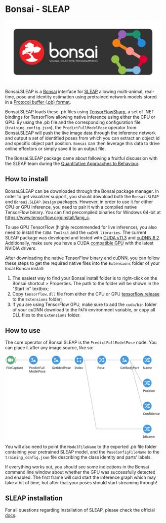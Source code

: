 # Bonsai - SLEAP
![logo](Resources/sleap-Bonsai-icon.svg)

Bonsai.SLEAP is a [Bonsai](https://bonsai-rx.org/) interface for [SLEAP](https://sleap.ai/) allowing multi-animal, real-time, pose and identity estimation using pretrained network models stored in a [Protocol buffer (.pb) format](https://developers.google.com/protocol-buffers/).

Bonsai.SLEAP loads these .pb files using [TensorFlowSharp](https://github.com/migueldeicaza/TensorFlowSharp), a set of .NET bindings for TensorFlow allowing native inference using either the CPU or GPU. By using the .pb file and the corresponding configuration file (`training_config.json`), the `PredictFullModelPose` operator from Bonsai.SLEAP will push the live image data through the inference network and output a set of identified poses from which you can extract an object id and specific object part position. `Bonsai` can then leverage this data to drive online effectors or simply save it to an output file.

The Bonsai.SLEAP package came about following a fruitful discussion with the SLEAP team during the [Quantitative Approaches to Behaviour](http://cajal-training.org/on-site/qab2022).

## How to install

Bonsai.SLEAP can be downloaded through the Bonsai package manager. In order to get visualizer support, you should download both the `Bonsai.SLEAP` and `Bonsai.SLEAP.Design` packages. However, in order to use it for either CPU or GPU inference, you need to pair it with a compiled native TensorFlow binary. You can find precompiled binaries for Windows 64-bit at https://www.tensorflow.org/install/lang_c.

To use GPU TensorFlow (highly recommended for live inference), you also need to install the `CUDA Toolkit` and the `cuDNN libraries`. The current SLEAP package was developed and tested with [CUDA v11.3](https://developer.nvidia.com/cuda-11.3.0-download-archive) and [cuDNN 8.2](https://developer.nvidia.com/cudnn). Additionally, make sure you have a CUDA [compatible GPU](https://docs.nvidia.com/deploy/cuda-compatibility/index.html#support-hardware) with the latest NVIDIA drivers.

After downloading the native TensorFlow binary and cuDNN, you can follow these steps to get the required native files into the `Extensions` folder of your local Bonsai install:

1. The easiest way to find your Bonsai install folder is to right-click on the Bonsai shortcut > Properties. The path to the folder will be shown in the "Start in" textbox;
2. Copy `tensorflow.dll` file from either the CPU or GPU [tensorflow release](https://www.tensorflow.org/install/lang_c#download_and_extract) to the `Extensions` folder;
3. If you are using TensorFlow GPU, make sure to add the `cuda/bin` folder of your cuDNN download to the `PATH` environment variable, or copy all DLL files to the `Extensions` folder.

## How to use

The core operator of Bonsai.SLEAP is the `PredictFullModelPose` node. You can place it after any image source, like so:

![Bonsai_Pipeline](Resources/bonsai-pipeline.svg)

You will also need to point the `ModelFileName` to the exported .pb file folder containing your pretrained SLEAP model, and the `PoseConfigFileName` to the `training_config.json` file describing the class identity and parts' labels.

If everything works out, you should see some indications in the Bonsai command line window about whether the GPU was successfully detected and enabled. The first frame will cold start the inference graph which may take a bit of time, but after that your poses should start streaming through!


## SLEAP installation

For all questions regarding installation of SLEAP, please check the official [docs](https://sleap.ai/).